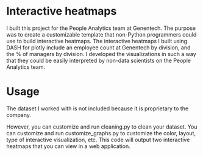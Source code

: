 # Interactive heatmaps
I built this project for the People Analytics team at Genentech. The purpose was to create a customizable template that non-Python programmers could use to build interactive heatmaps. The interactive heatmaps I built using DASH for plotly include an employee count at Genentech by division, and the % of managers by division. I developed the visualizations in such a way that they could be easily interpreted by non-data scientists on the People Analytics team. 

# Usage
The dataset I worked with is not included because it is proprietary to the company. 

However, you can customize and run cleaning.py to clean your dataset. You can customize and run customize_graphs.py to customize the color, layout, type of interactive visualization, etc. This code will output two interactive heatmaps that you can view in a web application.

